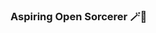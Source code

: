 ### Aspiring Open Sorcerer 🪄🎇

<!--[![Page Hits](https://hits.seeyoufarm.com/api/count/incr/badge.svg?url=https%3A%2F%2Fgithub.com%2Fhenry701&count_bg=%2379C83D&title_bg=%23555555&icon=github.svg&icon_color=%23FFFFFF&title=hits&edge_flat=false)](https://hits.seeyoufarm.com)--<

[![henry701's GitHub stats](https://github-readme-stats.vercel.app/api?username=henry701&theme=synthwave)](https://github.com/anuraghazra/github-readme-stats)
[![Redis Certified Developer](https://images.credential.net/badge/tiny/09li63qd_badge.png)](https://www.credential.net/c7dcac96-9142-481f-ba6e-467f08ebff0d)

<!--[![ko-fi](https://ko-fi.com/img/githubbutton_sm.svg)](https://ko-fi.com/U7U1AGZZR)-->
